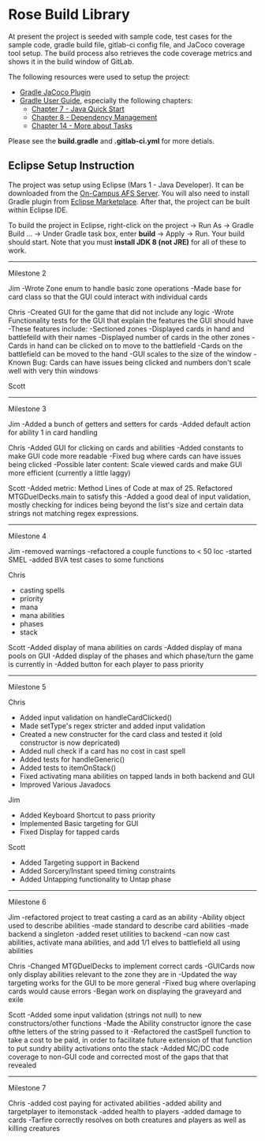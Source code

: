 # Rose Build Library 

At present the project is seeded with sample code, test cases for the sample code, gradle build file, gitlab-ci config file, and JaCoco coverage tool setup. The build process also retrieves the code coverage metrics and shows it in the build window of GitLab.

The following resources were used to setup the project:
* [Gradle JaCoco Plugin](https://docs.gradle.org/current/userguide/jacoco_plugin.html)
* [Gradle User Guide](https://docs.gradle.org/current/userguide/userguide.html), especially the following chapters:
	* [Chapter 7 - Java Quick Start](https://docs.gradle.org/current/userguide/tutorial_java_projects.html)
	* [Chapter 8 - Dependency Management](https://docs.gradle.org/current/userguide/artifact_dependencies_tutorial.html)
	* [Chapter 14 - More about Tasks](https://docs.gradle.org/current/userguide/more_about_tasks.html)

Please see the **build.gradle** and **.gitlab-ci.yml** for more detials.

## Eclipse Setup Instruction

The project was setup using Eclipse (Mars 1 - Java Developer). It can be downloaded from the [On-Campus AFS Server](http://www.rose-hulman.edu/class/csse/binaries/Eclipse/mars/). You will also need to install Gradle plugin from [Eclipse Marketplace](https://marketplace.eclipse.org/content/gradle-integration-eclipse-0). After that, the project can be built within Eclipse IDE.

To build the project in Eclipse, right-click on the project -> Run As -> Gradle Build ... -> Under Gradle task box, enter **build** -> Apply -> Run. Your build should start. Note that you must **install JDK 8 (not JRE)** for all of these to work. 


--------------------------------------------------------------------------------------------------------
Milestone 2

Jim
	-Wrote Zone enum to handle basic zone operations
	-Made base for card class so that the GUI could interact with individual cards

Chris
	-Created GUI for the game that did not include any logic
	-Wrote Functionality tests for the GUI that explain the features the GUI should have
		-These features include:
			-Sectioned zones
			-Displayed cards in hand and battlefeild with their names
			-Displayed number of cards in the other zones
			-Cards in hand can be clicked on to move to the battlefield
			-Cards on the battlefield can be moved to the hand
			-GUI scales to the size of the window
	-Known Bug: Cards can have issues being clicked and numbers don't scale well with very thin windows

Scott


--------------------------------------------------------------------------------------------------------
Milestone 3

Jim
  -Added a bunch of getters and setters for cards
  -Added default action for ability 1 in card handling

Chris
 -Added GUI for clicking on cards and abilities
 -Added constants to make GUI code more readable
 -Fixed bug where cards can have issues being clicked
 -Possible later content: Scale viewed cards and make GUI more efficient (currently a little laggy)
 
Scott
 -Added metric: Method Lines of Code at max of 25. Refactored MTGDuelDecks.main to satisfy this
 -Added a good deal of input validation, mostly checking for indices being beyond the list's size and certain data strings not matching regex expressions.

 --------------------------------------------------------------------------------------------------------
Milestone 4

Jim
 -removed warnings 
 -refactored a couple functions to < 50 loc
 -started SMEL
 -added BVA test cases to some functions

Chris
 - casting spells
 - priority
 - mana
 - mana abilities
 - phases
 - stack

Scott
 -Added display of mana abilities on cards
 -Added display of mana pools on GUI
 -Added display of the phases and which phase/turn the game is currently in
 -Added button for each player to pass priority 
 
 -----------------------------------------------------------------------------------
 Milestone 5
 
Chris
 - Added input validation on handleCardClicked()
 - Made setType's regex stricter and added input validation
 - Created a new constructer for the card class and tested it (old constructor is now depricated)
 - Added null check if a card has no cost in cast spell
 - Added tests for handleGeneric()
 - Added tests to itemOnStack()
 - Fixed activating mana abilities on tapped lands in both backend and GUI
 - Improved Various Javadocs
 
Jim
 - Added Keyboard Shortcut to pass priority
 - Implemented Basic targeting for GUI
 - Fixed Display for tapped cards
 
Scott
 - Added Targeting support in Backend
 - Added Sorcery/Instant speed timing constraints
 - Added Untapping functionality to Untap phase
 
  -----------------------------------------------------------------------------------
 Milestone 6

Jim
 -refactored project to treat casting a card as an ability
 -Ability object used to describe abilities
 -made standard to describe card abilities
 -made backend a singleton
 -added reset utilities to backend
 -can now cast abilities, activate mana abilities, and add 1/1 elves to battlefield all using abilities
 
 Chris
 -Changed MTGDuelDecks to implement correct cards
 -GUICards now only display abilities relevant to the zone they are in
 -Updated the way targeting works for the GUI to be more general
 -Fixed bug where overlaping cards would cause errors
 -Began work on displaying the graveyard and exile
 
 Scott
 -Added some input validation (strings not null) to new constructors/other functions
 -Made the Ability constructor ignore the case ofthe letters of the string passed to it
 -Refactored the castSpell function to take a cost to be paid, in order to facilitate future extension of that function to put sundry ability activations onto the stack
 -Added MC/DC code coverage to non-GUI code and corrected most of the gaps that that revealed
 
 ------------------------------------------------------------------------------------
 Milestone 7
 
 Chris
  -added cost paying for activated abilities
  -added ability and targetplayer to itemonstack
  -added health to players
  -added damage to cards
  -Tarfire correctly resolves on both creatures and players as well as killing creatures
  